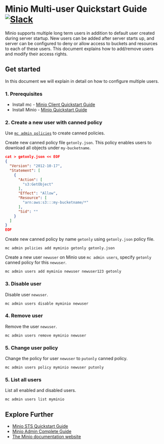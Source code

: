 # Minio Multi-user Quickstart Guide [![Slack](https://slack.minio.io/slack?type=svg)](https://slack.minio.io)
Minio supports multiple long term users in addition to default user created during server startup. New users can be added after server starts up, and server can be configured to deny or allow access to buckets and resources to each of these users. This document explains how to add/remove users and modify their access rights.


## Get started
In this document we will explain in detail on how to configure multiple users.

### 1. Prerequisites
- Install mc - [Minio Client Quickstart Guide](https://docs.minio.io/docs/minio-client-quickstart-guide.html)
- Install Minio - [Minio Quickstart Guide](https://docs.minio.io/docs/minio-quickstart-guide)

### 2. Create a new user with canned policy
Use [`mc admin policies`](https://docs.minio.io/docs/minio-admin-complete-guide.html#policies) to create canned policies.

Create new canned policy file `getonly.json`. This policy enables users to download all objects under `my-bucketname`.
```json
cat > getonly.json << EOF
{
  "Version": "2012-10-17",
  "Statement": [
    {
      "Action": [
        "s3:GetObject"
      ],
      "Effect": "Allow",
      "Resource": [
        "arn:aws:s3:::my-bucketname/*"
      ],
      "Sid": ""
    }
  ]
}
EOF
```

Create new canned policy by name `getonly` using `getonly.json` policy file.
```
mc admin policies add myminio getonly getonly.json
```

Create a new user `newuser` on Minio use `mc admin users`, specify `getonly` canned policy for this `newuser`.
```
mc admin users add myminio newuser newuser123 getonly
```

### 3. Disable user
Disable user `newuser`.
```
mc admin users disable myminio newuser
```

### 4. Remove user
Remove the user `newuser`.
```
mc admin users remove myminio newuser
```

### 5. Change user policy
Change the policy for user `newuser` to `putonly` canned policy.
```
mc admin users policy myminio newuser putonly
```

### 5. List all users
List all enabled and disabled users.
```
mc admin users list myminio
```

## Explore Further
- [Minio STS Quickstart Guide](https://docs.minio.io/docs/minio-sts-quickstart-guide)
- [Minio Admin Complete Guide](https://docs.minio.io/docs/minio-admin-complete-guide.html)
- [The Minio documentation website](https://docs.minio.io)
